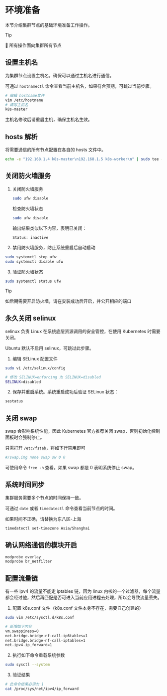 # 环境准备

本节介绍集群节点的基础环境准备工作操作。

> [!TIP]
> 🎯 所有操作面向集群所有节点

## 设置主机名

为集群节点设置主机名，确保可以通过主机名进行通信。

可通过 `hostnamectl` 命令查看当前主机名，如果符合预期，可跳过当前步骤。

```bash
# 编辑 hostname文件
vim /etc/hostname
# 填写主机名
k8s-master
```

主机名修改后请重启主机，确保主机名生效。

## hosts 解析

将需要通信的所有节点配置在各自的 hosts 文件中。

```bash
echo -e "192.168.1.4 k8s-master\n192.168.1.5 k8s-worker\n" | sudo tee -a /etc/hosts
```

## 关闭防火墙服务

1. 关闭防火墙服务

    ```bash
    sudo ufw disable
    ```

    检查防火墙状态

    ```bash
    sudo ufw disable
    ```

    输出结果类似以下内容，表明已关闭：

    ```bash
    Status: inactive
    ```

2. 禁用防火墙服务，防止系统重启后自动启动

```bash
sudo systemctl stop ufw
sudo systemctl disable ufw
```

3. 验证防火墙状态

```bash
sudo systemctl status ufw
```

> [!TIP]
> 如后期需要开启防火墙，请在安装成功后开启，并公开相应的端口

## 永久关闭 selinux

selinux 负责 Linux 在系统底层资源调用的安全管控，在使用 Kubernetes 时需要关闭。

Ubuntu 默认不启用 selinux，可跳过此步骤。

1. 编辑 SELinux 配置文件

```bash
sudo vi /etc/selinux/config

# 修改 SELINUX=enforcing 为 SELINUX=disabled
SELINUX=disabled
```

2. 保存并重启系统。系统重启成功后验证 SELinux 状态：

```bash
sestatus
```

## 关闭 swap

swap 会影响系统性能，因此 Kubernetes 官方推荐关闭 swap，否则初始化控制面板时会强制停止。

只需打开 `/etc/fstab`，将如下行禁用即可

```bash
#/swap.img none swap sw 0 0
```

可使用命令 `free -h` 查看。如果 swap 都是 0 表明系统停止 swap。

## 系统时间同步

集群服务需要多个节点的时间保持一致。

可通过 `date` 或者 `timedatectl` 命令查看当前节点的时间。

如果时间不正确，请替换为东八区-上海

```bash
timedatectl set-timezone Asia/Shanghai
```

## 确认网络通信的模块开启

```bash
modprobe overlay
modprobe br_netfilter
```

## 配置流量链

有一些 ipv4 的流量不能走 iptables 链，因为 linux 内核的一个过滤器，每个流量都会经过他，然后再匹配是否可进入当前应用进程去处理，所以会导致流量丢失。

1. 配置 k8s.conf 文件（k8s.conf 文件本身不存在，需要自己创建的）

```bash
sudo vim /etc/sysctl.d/k8s.conf

# 新增如下内容
vm.swappiness=0
net.bridge.bridge-nf-call-ip6tables=1
net.bridge.bridge-nf-call-iptables=1
net.ipv4.ip_forward=1
```

2. 执行如下命令重载系统参数

```bash
sudo sysctl --system
```

3. 验证结果

```bash
# 此命令结果必须为 1
cat /proc/sys/net/ipv4/ip_forward
```
